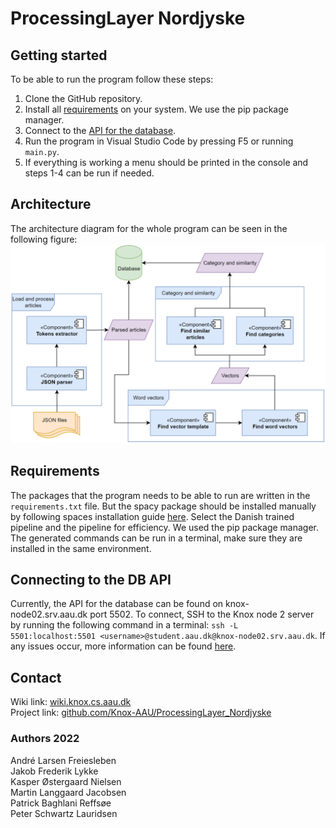 # ProcessingLayer Nordjyske
## Getting started
To be able to run the program follow these steps:
1. Clone the GitHub repository.
2. Install all [requirements](#Requirements) on your system. We use the pip package manager.
3. Connect to the [API for the database](#connecting-to-the-db-api).
4. Run the program in Visual Studio Code by pressing F5 or running `main.py`.
5. If everything is working a menu should be printed in the console and steps 1-4 can be run if needed.

## Architecture
The architecture diagram for the whole program can be seen in the following figure:
![Architecture diagram](https://raw.githubusercontent.com/Knox-AAU/ProcessingLayer_Nordjyske/main/images/fullArchitectureDiagram.png)

## Requirements
The packages that the program needs to be able to run are written in the `requirements.txt` file. But the spacy package should be installed manually by following spaces installation guide [here](https://spacy.io/usage). Select the Danish trained pipeline and the pipeline for efficiency. We used the pip package manager. The generated commands can be run in a terminal, make sure they are installed in the same environment.

## Connecting to the DB API
Currently, the API for the database can be found on knox-node02.srv.aau.dk port 5502. To connect, SSH to the Knox node 2 server by running the following command in a terminal: `ssh -L 5501:localhost:5501 <username>@student.aau.dk@knox-node02.srv.aau.dk`. If any issues occur, more information can be found [here](https://wiki.knox.cs.aau.dk/en/Database/DocumentDataAPI/Introduction).

## Contact
Wiki link: [wiki.knox.cs.aau.dk](https://wiki.knox.cs.aau.dk/) \
Project link: [github.com/Knox-AAU/ProcessingLayer_Nordjyske](https://github.com/Knox-AAU/ProcessingLayer_Nordjyske/)
### Authors 2022
André Larsen Freiesleben \
Jakob Frederik Lykke \
Kasper Østergaard Nielsen \
Martin Langgaard Jacobsen \
Patrick Baghlani Reffsøe \
Peter Schwartz Lauridsen 
